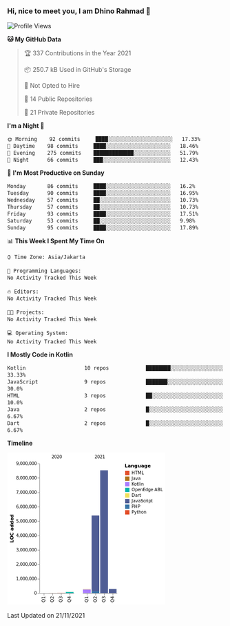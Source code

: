 ### Hi, nice to meet you, I am Dhino Rahmad 👋
<!--START_SECTION:waka-->
![Profile Views](http://img.shields.io/badge/Profile%20Views-0-blue)

**🐱 My GitHub Data** 

> 🏆 337 Contributions in the Year 2021
 > 
> 📦 250.7 kB Used in GitHub's Storage 
 > 
> 🚫 Not Opted to Hire
 > 
> 📜 14 Public Repositories 
 > 
> 🔑 21 Private Repositories  
 > 
**I'm a Night 🦉** 

```text
🌞 Morning    92 commits     ████░░░░░░░░░░░░░░░░░░░░░   17.33% 
🌆 Daytime    98 commits     ████░░░░░░░░░░░░░░░░░░░░░   18.46% 
🌃 Evening    275 commits    █████████████░░░░░░░░░░░░   51.79% 
🌙 Night      66 commits     ███░░░░░░░░░░░░░░░░░░░░░░   12.43%

```
📅 **I'm Most Productive on Sunday** 

```text
Monday       86 commits     ████░░░░░░░░░░░░░░░░░░░░░   16.2% 
Tuesday      90 commits     ████░░░░░░░░░░░░░░░░░░░░░   16.95% 
Wednesday    57 commits     ██░░░░░░░░░░░░░░░░░░░░░░░   10.73% 
Thursday     57 commits     ██░░░░░░░░░░░░░░░░░░░░░░░   10.73% 
Friday       93 commits     ████░░░░░░░░░░░░░░░░░░░░░   17.51% 
Saturday     53 commits     ██░░░░░░░░░░░░░░░░░░░░░░░   9.98% 
Sunday       95 commits     ████░░░░░░░░░░░░░░░░░░░░░   17.89%

```


📊 **This Week I Spent My Time On** 

```text
⌚︎ Time Zone: Asia/Jakarta

💬 Programming Languages: 
No Activity Tracked This Week

🔥 Editors: 
No Activity Tracked This Week

🐱‍💻 Projects: 
No Activity Tracked This Week

💻 Operating System: 
No Activity Tracked This Week

```

**I Mostly Code in Kotlin** 

```text
Kotlin                   10 repos            ████████░░░░░░░░░░░░░░░░░   33.33% 
JavaScript               9 repos             ███████░░░░░░░░░░░░░░░░░░   30.0% 
HTML                     3 repos             ██░░░░░░░░░░░░░░░░░░░░░░░   10.0% 
Java                     2 repos             █░░░░░░░░░░░░░░░░░░░░░░░░   6.67% 
Dart                     2 repos             █░░░░░░░░░░░░░░░░░░░░░░░░   6.67%

```


**Timeline**

![Chart not found](https://raw.githubusercontent.com/Dhino12/Dhino12/master/charts/bar_graph.png) 


 Last Updated on 21/11/2021
<!--END_SECTION:waka-->
 
